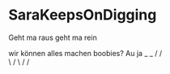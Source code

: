 # SaraKeepsOnDigging
Geht ma raus geht ma rein 

wir können alles machen 
boobies? 
Au ja 
 _  _
/ \/ \
\    /
 \  / 
  \/


